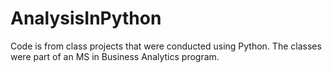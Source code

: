 # AnalysisInPython

Code is from class projects that were conducted using Python. The classes were part of an MS in Business Analytics program.
